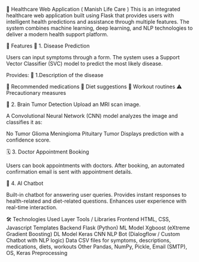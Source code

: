 🏥  Healthcare Web Application  ( Manish Life Care )
This is an integrated healthcare web application built using Flask that provides users with intelligent health predictions and assistance through multiple features. The system combines machine learning, deep learning, and NLP technologies to deliver a modern health support platform.

🌟 Features
🤒 1. Disease Prediction

Users can input symptoms through a form.
The system uses a Support Vector Classifier (SVC) model to predict the most likely disease.

Provides:
📄 1.Description of the disease

💊 Recommended medications
🍲 Diet suggestions
🧘 Workout routines
⚠️ Precautionary measures

🧠 2. Brain Tumor Detection
Upload an MRI scan image.

A Convolutional Neural Network (CNN) model analyzes the image and classifies it as:

No Tumor
Glioma
Meningioma
Pituitary Tumor
Displays prediction with a confidence score.

🗓️ 3. Doctor Appointment Booking

Users can book appointments with doctors.
After booking, an automated confirmation email is sent with appointment details.

💬 4. AI Chatbot

Built-in chatbot for answering user queries.
Provides instant responses to health-related and diet-related questions.
Enhances user experience with real-time interaction.

🛠️ Technologies Used
Layer	Tools / Libraries
Frontend	HTML, CSS, Javascript Templates
Backend	Flask (Python)
ML Model	Xgboost (eXtreme Gradient Boosting)
DL Model	Keras CNN
NLP Bot	(Dialogflow / Custom Chatbot with NLP logic)
Data	CSV files for symptoms, descriptions, medications, diets, workouts
Other	Pandas, NumPy, Pickle, Email (SMTP), OS, Keras Preprocessing
